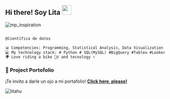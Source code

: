 ## Hi there! Soy Lita <img src="https://raw.githubusercontent.com/iampavangandhi/iampavangandhi/master/gifs/Hi.gif" width="30px"> 
![mp_inspiration](https://github.com/user-attachments/assets/827e70f5-f8c9-42e4-846d-ed2e8a5bfadf)

```diff

@Científica de datos

📊 Competencies: Programming, Statistical Analysis, Data Visualization y Machine Learning
💻 My technology stack: # Python # SQL(MySQL) #BigQuery #Tableu #Looker Studio y # Git
🌍 Love riding a bike 🚴‍♀️ and tecnology ⚡
```

### 📂 Project Portofolio
¡Te invito a darle un ojo a mi portafolio!
[**Click here, please!**](https://github.com/litahu/Lita-s-Project-Portfolio)
<br>
<!--Profile Count Badge-->
<p align="left">
  <img src="https://komarev.com/ghpvc/?username=litahu&label=Profile%20views&color=yellowgreen&style=plastic=star" alt="litahu" style="padding-center:20px;" />
</p>
